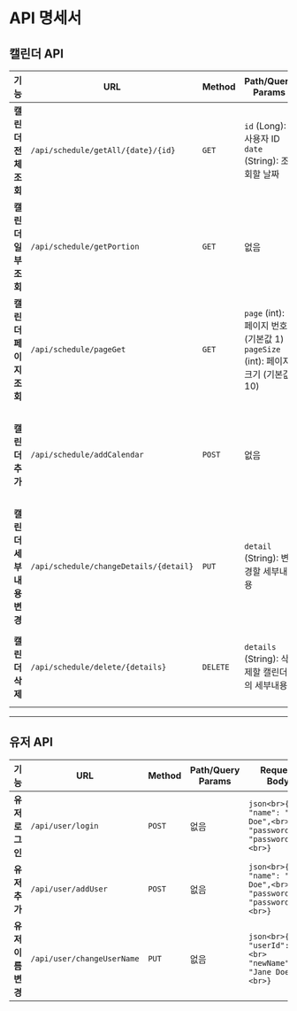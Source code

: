 # **API 명세서**

## **캘린더 API**

| **기능**                  | **URL**                             | **Method** | **Path/Query Params**                                                                                  | **Request Body**                                                                                                                                           | **Response**                         | **예외**                                 |
|---------------------------|-------------------------------------|------------|-------------------------------------------------------------------------------------------------------|------------------------------------------------------------------------------------------------------------------------------------------------------------|---------------------------------------|-----------------------------------------|
| **캘린더 전체 조회**       | `/api/schedule/getAll/{date}/{id}` | `GET`      | `id` (Long): 사용자 ID<br>`date` (String): 조회할 날짜                                                 | 없음                                                                                                                                                       | `List<Calendar>`: 캘린더 리스트       | `ClassNotFoundException`, `SQLException`|
| **캘린더 일부 조회**       | `/api/schedule/getPortion`         | `GET`      | 없음                                                                                                  | ```json<br>{<br>  "id": 1,<br>  "name": "John Doe",<br>  "password": "password123"<br>}```                                                                  | `Calendar`: 특정 캘린더 정보          | `ClassNotFoundException`, `SQLException`|
| **캘린더 페이지 조회**     | `/api/schedule/pageGet`            | `GET`      | `page` (int): 페이지 번호 (기본값 1)<br>`pageSize` (int): 페이지 크기 (기본값 10)                      | 없음                                                                                                                                                       | `List<Calendar>`: 페이지별 캘린더     | `ClassNotFoundException`, `SQLException`|
| **캘린더 추가**            | `/api/schedule/addCalendar`        | `POST`     | 없음                                                                                                  | ```json<br>{<br>  "userId": 1,<br>  "calendar": {<br>    "date": "2023-12-01",<br>    "details": "Meeting"<br>  }<br>}```                                   | 없음                                 | `ClassNotFoundException`, `SQLException`|
| **캘린더 세부내용 변경**    | `/api/schedule/changeDetails/{detail}` | `PUT`      | `detail` (String): 변경할 세부내용                                                                    | ```json<br>{<br>  "userId": 1,<br>  "calendar": {<br>    "id": 1,<br>    "details": "Updated details"<br>  }<br>}```                                        | `Calendar`: 변경된 캘린더 정보         | `ClassNotFoundException`, `SQLException`|
| **캘린더 삭제**            | `/api/schedule/delete/{details}`   | `DELETE`   | `details` (String): 삭제할 캘린더의 세부내용                                                          | 헤더: `name` (String): 사용자 이름<br>`password` (String): 사용자 비밀번호                                                                                   | 없음                                 | `ClassNotFoundException`, `SQLException`|

---

## **유저 API**

| **기능**                  | **URL**                             | **Method** | **Path/Query Params** | **Request Body**                                                                                                                                           | **Response**                         | **예외**                                 |
|---------------------------|-------------------------------------|------------|-----------------------|------------------------------------------------------------------------------------------------------------------------------------------------------------|---------------------------------------|-----------------------------------------|
| **유저 로그인**            | `/api/user/login`                  | `POST`     | 없음                  | ```json<br>{<br>  "name": "John Doe",<br>  "password": "password123"<br>}```                                                                               | `User`: 로그인된 유저 정보            | `ClassNotFoundException`, `SQLException`|
| **유저 추가**              | `/api/user/addUser`                | `POST`     | 없음                  | ```json<br>{<br>  "name": "John Doe",<br>  "password": "password123"<br>}```                                                                               | `User`: 추가된 유저 정보              | `ClassNotFoundException`, `SQLException`|
| **유저 이름 변경**         | `/api/user/changeUserName`         | `PUT`      | 없음                  | ```json<br>{<br>  "userId": 1,<br>  "newName": "Jane Doe"<br>}```                                                                                           | `User`: 변경된 유저 정보              | `ClassNotFoundException`, `SQLException`|
